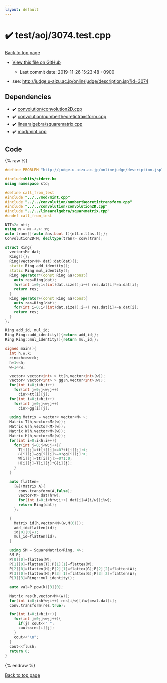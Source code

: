 ```yaml
---
layout: default
---
```


<!-- mathjax config similar to math.stackexchange -->
<script type="text/javascript" async
  src="https://cdnjs.cloudflare.com/ajax/libs/mathjax/2.7.5/MathJax.js?config=TeX-MML-AM_CHTML">
</script>
<script type="text/x-mathjax-config">
  MathJax.Hub.Config({
    TeX: { equationNumbers: { autoNumber: "AMS" }},
    tex2jax: {
      inlineMath: [ ['$','$'] ],
      processEscapes: true
    },
    "HTML-CSS": { matchFontHeight: false },
    displayAlign: "left",
    displayIndent: "2em"
  });
</script>

<script type="text/javascript" src="https://cdnjs.cloudflare.com/ajax/libs/jquery/3.4.1/jquery.min.js"></script>
<script src="https://cdn.jsdelivr.net/npm/jquery-balloon-js@1.1.2/jquery.balloon.min.js" integrity="sha256-ZEYs9VrgAeNuPvs15E39OsyOJaIkXEEt10fzxJ20+2I=" crossorigin="anonymous"></script>
<script type="text/javascript" src="../../../assets/js/copy-button.js"></script>
<link rel="stylesheet" href="../../../assets/css/copy-button.css" />


# :heavy_check_mark: test/aoj/3074.test.cpp
<a href="../../../index.html">Back to top page</a>

* <a href="{{ site.github.repository_url }}/blob/master/test/aoj/3074.test.cpp">View this file on GitHub</a>
    - Last commit date: 2019-11-26 16:23:48 +0900


* see: <a href="http://judge.u-aizu.ac.jp/onlinejudge/description.jsp?id=3074">http://judge.u-aizu.ac.jp/onlinejudge/description.jsp?id=3074</a>


## Dependencies
* :heavy_check_mark: <a href="../../../library/convolution/convolution2D.cpp.html">convolution/convolution2D.cpp</a>
* :heavy_check_mark: <a href="../../../library/convolution/numbertheoretictransform.cpp.html">convolution/numbertheoretictransform.cpp</a>
* :heavy_check_mark: <a href="../../../library/linearalgebra/squarematrix.cpp.html">linearalgebra/squarematrix.cpp</a>
* :heavy_check_mark: <a href="../../../library/mod/mint.cpp.html">mod/mint.cpp</a>


## Code
{% raw %}
```cpp
#define PROBLEM "http://judge.u-aizu.ac.jp/onlinejudge/description.jsp?id=3074"

#include<bits/stdc++.h>
using namespace std;

#define call_from_test
#include "../../mod/mint.cpp"
#include "../../convolution/numbertheoretictransform.cpp"
#include "../../convolution/convolution2D.cpp"
#include "../../linearalgebra/squarematrix.cpp"
#undef call_from_test

NTT<2> ntt;
using M = NTT<2>::M;
auto tran=[](auto &as,bool f){ntt.ntt(as,f);};
Convolution2D<M, decltype(tran)> conv(tran);

struct Ring{
  vector<M> dat;
  Ring(){};
  Ring(vector<M> dat):dat(dat){};
  static Ring add_identity();
  static Ring mul_identity();
  Ring operator*(const Ring &a)const{
    auto res=Ring(dat);
    for(int i=0;i<(int)dat.size();i++) res.dat[i]*=a.dat[i];
    return res;
  }
  Ring operator+(const Ring &a)const{
    auto res=Ring(dat);
    for(int i=0;i<(int)dat.size();i++) res.dat[i]+=a.dat[i];
    return res;
  }
};

Ring add_id, mul_id;
Ring Ring::add_identity(){return add_id;};
Ring Ring::mul_identity(){return mul_id;};

signed main(){
  int h,w,k;
  cin>>h>>w>>k;
  h=1<<h;
  w=1<<w;

  vector< vector<int> > tt(h,vector<int>(w));
  vector< vector<int> > gg(h,vector<int>(w));
  for(int i=0;i<h;i++)
    for(int j=0;j<w;j++)
      cin>>tt[i][j];
  for(int i=0;i<h;i++)
    for(int j=0;j<w;j++)
      cin>>gg[i][j];

  using Matrix = vector< vector<M> >;
  Matrix T(h,vector<M>(w));
  Matrix G(h,vector<M>(w));
  Matrix W(h,vector<M>(w));
  Matrix H(h,vector<M>(w));
  for(int i=0;i<h;i++){
    for(int j=0;j<w;j++){
      T[i][j]=tt[i][j]>=0?tt[i][j]:0;
      G[i][j]=gg[i][j]>=0?gg[i][j]:0;
      W[i][j]=tt[i][j]>=0?1:0;
      H[i][j]=T[i][j]*G[i][j];
    }
  }

  auto flatten=
    [&](Matrix A){
      conv.transform(A,false);
      vector<M> dat(h*w);
      for(int i=0;i<h*w;i++) dat[i]=A[i/w][i%w];
      return Ring(dat);
    };

  {
    Matrix id(h,vector<M>(w,M(0)));
    add_id=flatten(id);
    id[0][0]=1;
    mul_id=flatten(id);
  }

  using SM = SquareMatrix<Ring, 4>;
  SM P;
  P[0][0]=flatten(W);
  P[1][0]=flatten(T);P[1][1]=flatten(W);
  P[2][0]=flatten(H);P[2][1]=flatten(G);P[2][2]=flatten(W);
  P[3][0]=flatten(H);P[3][1]=flatten(G);P[3][2]=flatten(W);
  P[3][3]=Ring::mul_identity();

  auto val=P.pow(k)[3][0];

  Matrix res(h,vector<M>(w));
  for(int i=0;i<h*w;i++) res[i/w][i%w]=val.dat[i];
  conv.transform(res,true);

  for(int i=0;i<h;i++){
    for(int j=0;j<w;j++){
      if(j) cout<<" ";
      cout<<res[i][j];
    }
    cout<<"\n";
  }
  cout<<flush;
  return 0;
}

```
{% endraw %}

<a href="../../../index.html">Back to top page</a>

